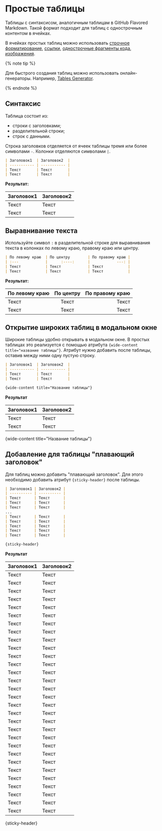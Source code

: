 # Простые таблицы

Таблицы с синтаксисом, аналогичным таблицам в GitHub Flavored Markdown. Такой формат подходит для таблиц с однострочным контентом в ячейках.

В ячейках простых таблиц можно использовать [строчное форматирование](../base.md#line), [ссылки](../links.md), [однострочные фрагменты кода](../code.md#inline), [изображения](../media.md#images).

{% note tip %}

Для быстрого создания таблиц можно использовать онлайн-генераторы. Например, [Tables Generator](https://www.tablesgenerator.com/markdown_tables).

{% endnote %}

## Синтаксис

Таблица состоит из:
* строки с заголовками;
* разделительной строки;
* строк с данными.

Строка заголовков отделяется от ячеек таблицы тремя или более символами `-`. Колонки отделяются символами `|`.

```markdown
| Заголовок1  | Заголовок2  |
| ----------- | ----------- |
| Текст       | Текст       |
| Текст       | Текст       |
```

**Результат:**

| Заголовок1  | Заголовок2  |
| ----------- | ----------- |
| Текст       | Текст       |
| Текст       | Текст       |



## Выравнивание текста

Используйте символ `:` в разделительной строке для выравнивания текста в колонках по левому краю, правому краю или центру.

```markdown
| По левому краю  | По центру        | По правому краю |
| :---            |      :----:      |            ---: |
| Текст           | Текст            | Текст           |
| Текст           | Текст            | Текст           |
```

**Результат:**

| По левому краю  |     По центру    | По правому краю |
| :---            |      :----:      |            ---: |
| Текст           | Текст            | Текст           |
| Текст           | Текст            | Текст           |



## Открытие широких таблиц в модальном окне

Широкие таблицы удобно открывать в модальном окне. В простых таблицах это реализуется с помощью атрибута `{wide-content title="название таблицы"}`. Атрибут нужно добавить после таблицы, оставив между ними одну пустую строку.

```markdown
| Заголовок1  | Заголовок2  |
| ----------- | ----------- |
| Текст       | Текст       |
| Текст       | Текст       |

{wide-content title="Название таблицы"}
```

**Результат**

| Заголовок1  | Заголовок2  |
| ----------- | ----------- |
| Текст       | Текст       |
| Текст       | Текст       |

{wide-content title="Название таблицы"}

## Добавление для таблицы "плавающий заголовок"

Для таблиц можно добавить "плавающий заголовок". Для этого необходимо добавить атрибут `{sticky-header}` после таблицы.

```markdown
| Заголовок1 | Заголовок2 |
| ---------- | ---------- |
| Текст      | Текст      |
| Текст      | Текст      |
| Текст      | Текст      |
...
| Текст      | Текст      |
| Текст      | Текст      |
| Текст      | Текст      |
| Текст      | Текст      |
| Текст      | Текст      |

{sticky-header}
```

**Результат**

| Заголовок1 | Заголовок2 |
| ---------- | ---------- |
| Текст      | Текст      |
| Текст      | Текст      |
| Текст      | Текст      |
| Текст      | Текст      |
| Текст      | Текст      |
| Текст      | Текст      |
| Текст      | Текст      |
| Текст      | Текст      |
| Текст      | Текст      |
| Текст      | Текст      |
| Текст      | Текст      |
| Текст      | Текст      |
| Текст      | Текст      |
| Текст      | Текст      |
| Текст      | Текст      |
| Текст      | Текст      |
| Текст      | Текст      |
| Текст      | Текст      |
| Текст      | Текст      |
| Текст      | Текст      |
| Текст      | Текст      |
| Текст      | Текст      |
| Текст      | Текст      |
| Текст      | Текст      |
| Текст      | Текст      |
| Текст      | Текст      |
| Текст      | Текст      |
| Текст      | Текст      |
| Текст      | Текст      |
| Текст      | Текст      |

{sticky-header}
